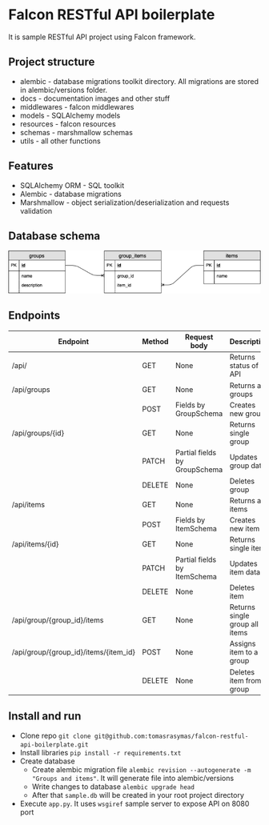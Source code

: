 # Falcon RESTful API boilerplate

It is sample RESTful API project using Falcon framework. 

## Project structure
* alembic - database migrations toolkit directory. All migrations are stored in alembic/versions folder.
* docs - documentation images and other stuff
* middlewares - falcon middlewares
* models - SQLAlchemy models
* resources - falcon resources
* schemas - marshmallow schemas
* utils - all other functions

## Features
* SQLAlchemy ORM - SQL toolkit
* Alembic - database migrations
* Marshmallow - object serialization/deserialization and requests validation

## Database schema
![alt text](docs/db_schema.png "DB schema")

## Endpoints
| Endpoint  	| Method  	| Request body  	| Description |
|---	|---	|---	|---	|
| /api/  	| GET  	| None  	| Returns status of an API   	|
| /api/groups  	| GET  	| None  	| Returns all groups  	|
|   	| POST  	| Fields by GroupSchema  	| Creates new group  	|
| /api/groups/{id}  	| GET  	| None  	| Returns single group  	|
|   	| PATCH  	| Partial fields by GroupSchema  	| Updates group data  	|
|   	| DELETE  	| None  	| Deletes group  	|
| /api/items  	| GET  	| None  	| Returns all items  	|
|   	| POST  	| Fields by ItemSchema  	| Creates new item  	|
| /api/items/{id}  	| GET  	| None  	| Returns single item  	|
|   	| PATCH  	| Partial fields by ItemSchema  	| Updates item data  	|
|   	| DELETE  	| None  	| Deletes item  	|
| /api/group/{group_id}/items  	| GET  	| None  	| Returns single group all items  	|
| /api/group/{group_id}/items/{item_id}  	| POST  	| None  	| Assigns item to a group  	|
|    	| DELETE  	| None  	| Deletes item from a group  	|

## Install and run
* Clone repo `git clone git@github.com:tomasrasymas/falcon-restful-api-boilerplate.git`
* Install libraries `pip install -r requirements.txt`
* Create database
    * Create alembic migration file `alembic revision --autogenerate -m "Groups and items"`. It will generate file into alembic/versions
    * Write changes to database `alembic upgrade head`
    * After that `sample.db` will be created in your root project directory
* Execute `app.py`. It uses `wsgiref` sample server to expose API on 8080 port
